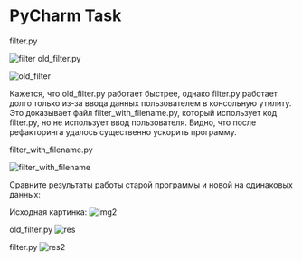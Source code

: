 # PyCharm Task
 
filter.py

![filter](https://user-images.githubusercontent.com/81950751/142760168-8c6050dc-cc73-4378-8d60-cec33685653f.png)
old_filter.py

![old_filter](https://user-images.githubusercontent.com/81950751/142760195-64d3d420-d0c5-4cdf-aadd-abd8f8943550.png)

Кажется, что old_filter.py работает быстрее, однако filter.py работает долго только из-за ввода данных пользователем в консольную утилиту.
Это доказывает файл filter_with_filename.py, который использует код filter.py, но не использует ввод пользователя. Видно, что после рефакторинга удалось существенно ускорить программу.

filter_with_filename.py

![filter_with_filename](https://user-images.githubusercontent.com/81950751/142760197-24ba0d9d-1da7-474a-aeb9-c1a786927e9e.png)


Сравните результаты работы старой программы и новой на одинаковых данных:

Исходная картинка:
![img2](https://user-images.githubusercontent.com/81950751/142760655-a7fc36da-14c9-4e5f-bdac-f749ffcab80f.jpg)

old_filter.py
![res](https://user-images.githubusercontent.com/81950751/142760659-ee591486-b117-4f55-9ca5-6c9bbdf0ebed.jpg)

filter.py
![res2](https://user-images.githubusercontent.com/81950751/142760668-158fb853-0e07-47d4-b35b-778dcb468073.jpg)